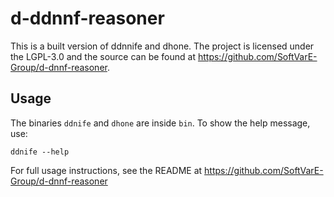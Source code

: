 # d-ddnnf-reasoner

This is a built version of ddnnife and dhone.
The project is licensed under the LGPL-3.0 and the source can be found at https://github.com/SoftVarE-Group/d-dnnf-reasoner.

## Usage

The binaries `ddnife` and `dhone` are inside `bin`.
To show the help message, use:

```
ddnife --help
```

For full usage instructions, see the README at https://github.com/SoftVarE-Group/d-dnnf-reasoner
